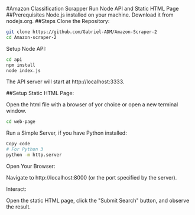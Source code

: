 #Amazon Classification Scrapper
Run Node API and Static HTML Page
##Prerequisites
Node.js installed on your machine. Download it from nodejs.org.
##Steps
Clone the Repository:

```bash
git clone https://github.com/Gabriel-ADM/Amazon-Scraper-2
cd Amazon-scraper-2
```
Setup Node API:

```bash
cd api
npm install
node index.js
```
The API server will start at http://localhost:3333.

##Setup Static HTML Page:

Open the html file with a browser of yor choice or open a new terminal window.

```bash
cd web-page
```
Run a Simple Server, if you have Python installed:
```bash
Copy code
# For Python 3
python -m http.server
```
Open Your Browser:

Navigate to http://localhost:8000 (or the port specified by the server).

Interact:

Open the static HTML page, click the "Submit Search" button, and observe the result.
